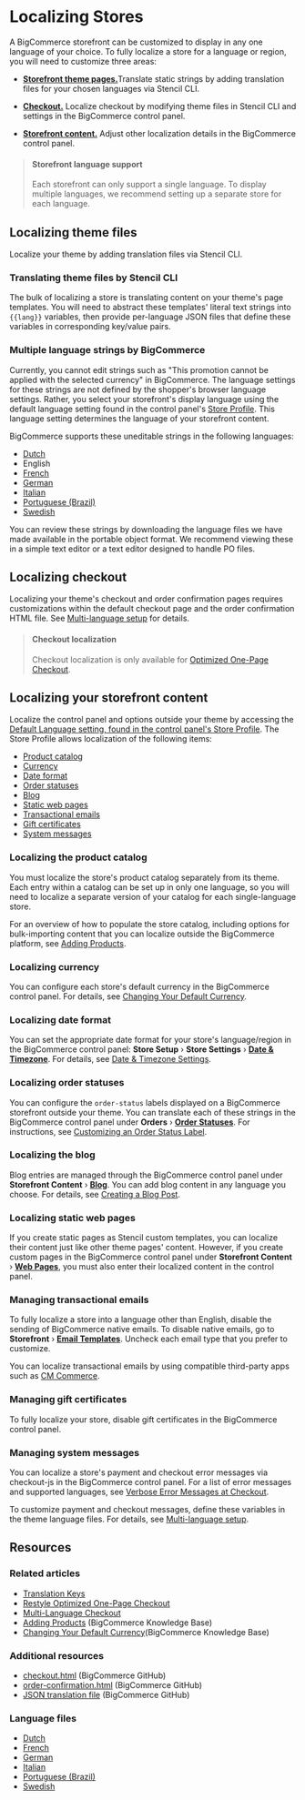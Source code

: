 # Localizing Stores



A BigCommerce storefront can be customized to display in any one language of your choice. To fully localize a store for a language or region, you will need to customize three areas:


* [**Storefront theme pages.**](#translating-theme-files-by-stencil-cli)Translate static strings by adding translation files for your chosen languages via Stencil CLI.

* [**Checkout.**](#localizing-checkout) Localize checkout by modifying theme files in Stencil CLI and settings in the BigCommerce control panel.

* [**Storefront content.**](#localizing-your-storefront-content) Adjust other localization details in the BigCommerce control panel.

<!-- theme: info -->
> #### Storefront language support
> Each storefront can only support a single language. To display multiple languages, we recommend setting up a separate store for each language.



## Localizing theme files

Localize your theme by adding translation files via Stencil CLI.

### Translating theme files by Stencil CLI

The bulk of localizing a store is translating content on your theme's page templates. You will need to abstract these templates' literal text strings into `{{lang}}` variables, then provide per-language JSON files that define these variables in corresponding key/value pairs.

### Multiple language strings by BigCommerce

Currently, you cannot edit strings such as "This promotion cannot be applied with the selected currency" in BigCommerce. The language settings for these strings are not defined by the shopper's browser language settings. Rather, you select your storefront's display language using the default language setting found in the control panel's [Store Profile](https://support.bigcommerce.com/s/article/Store-Profile-Settings#locale). This language setting determines the language of your storefront content.


BigCommerce supports these uneditable strings in the following languages:
* [Dutch](https://raw.githubusercontent.com/bigcommerce/dev-docs/development/assets/PO/storefront-nl-NL.po)
* English
* [French](https://raw.githubusercontent.com/bigcommerce/dev-docs/development/assets/PO/storefront-fr-FR.po)
* [German](https://raw.githubusercontent.com/bigcommerce/dev-docs/development/assets/PO/storefront-de-DE.po)
* [Italian](https://raw.githubusercontent.com/bigcommerce/dev-docs/development/assets/PO/storefront-it-IT.po)
* [Portuguese (Brazil)](https://raw.githubusercontent.com/bigcommerce/dev-docs/development/assets/PO/storefront-pt-BR.po)
* [Swedish](https://raw.githubusercontent.com/bigcommerce/dev-docs/development/assets/PO/storefront-sv-SE.po)


You can review these strings by downloading the language files we have made available in the portable object format. We recommend viewing these in a simple text editor or a text editor designed to handle PO files.

## Localizing checkout

Localizing your theme's checkout and order confirmation pages requires customizations within the default checkout page and the order confirmation HTML file. See [Multi-language setup](/stencil-docs/localization/multi-language-checkout) for details.


<!-- theme: warning -->
> #### Checkout localization
> Checkout localization is only available for [Optimized One-Page Checkout](/stencil-docs/customizing-checkout/optimized-one-page-checkout).



## Localizing your storefront content

Localize the control panel and options outside your theme by accessing the [Default Language setting, found in the control panel's Store Profile](https://support.bigcommerce.com/s/article/Store-Profile-Settings#locale). The Store Profile allows localization of the following items:

* [Product catalog](#localizing-the-product-catalog)
* [Currency](#localizing-currency)
* [Date format](#localizing-date-format)
* [Order statuses](#localizing-order-statuses)
* [Blog](#localizing-the-blog)
* [Static web pages](#localizing-static-web-pages)
* [Transactional emails](#managing-transactional-emails)
* [Gift certificates](#managing-gift-certificates)
* [System messages](#managing-system-messages)

### Localizing the product catalog

You must localize the store's product catalog separately from its theme. Each entry within a catalog can be set up in only one language, so you will need to localize a separate version of your catalog for each single-language store.

For an overview of how to populate the store catalog, including options for bulk-importing content that you can localize outside the BigCommerce platform, see [Adding Products](https://support.bigcommerce.com/s/article/Adding-Products-v3).

### Localizing currency
You can configure each store's default currency in the BigCommerce control panel. For details, see [Changing Your Default Currency](https://support.bigcommerce.com/s/article/Managing-Currencies#default).

### Localizing date format
You can set the appropriate date format for your store's language/region in the BigCommerce control panel: **Store Setup** › **Store Settings** › [**Date & Timezone**](http://login.bigcommerce.com/deep-links/manage/settings/store). For details, see [Date & Timezone Settings](https://support.bigcommerce.com/s/article/Store-Settings#date-time).

### Localizing order statuses
You can configure the `order-status` labels displayed on a BigCommerce storefront outside your theme. You can translate each of these strings in the BigCommerce control panel under **Orders** ›
 [**Order Statuses**](http://login.bigcommerce.com/deep-links/manage/orders/order-statuses). For instructions, see [Customizing an Order Status Label](https://support.bigcommerce.com/s/article/Order-Statuses#rename).

### Localizing the blog
Blog entries are managed through the BigCommerce control panel under **Storefront Content** ›
 [**Blog**](https://login.mybigcommerce.com/manage/content/blog). You can add blog content in any language you choose. For details, see [Creating a Blog Post](https://support.bigcommerce.com/s/article/Using-the-Built-In-Blog#creating-post).

### Localizing static web pages
If you create static pages as Stencil custom templates, you can localize their content just like other theme pages' content. However, if you create custom pages in the BigCommerce control panel under **Storefront Content** › [**Web Pages**](http://login.bigcommerce.com/deep-links/manage/content/pages), you must also enter their localized content in the control panel.

### Managing transactional emails

To fully localize a store into a language other than English, disable the sending of BigCommerce native emails. To disable native emails, go to **Storefront** › [**Email Templates**](http://login.bigcommerce.com/deep-links/manage/storefront-manager/email-templates). Uncheck each email type that you prefer to customize.

You can localize transactional emails by using compatible third-party apps such as [CM Commerce](https://www.bigcommerce.com/apps/cm-commerce/).

### Managing gift certificates

To fully localize your store, disable gift certificates in the BigCommerce control panel.

### Managing system messages
You can localize a store's payment and checkout error messages via checkout-js in the BigCommerce control panel. For a list of error messages and supported languages, see [Verbose Error Messages at Checkout](https://support.bigcommerce.com/s/article/Optimized-Single-Page-Checkout#verbose).

To customize payment and checkout messages, define these variables in the theme language files. For details, see [Multi-language setup](/stencil-docs/localization/multi-language-checkout#multi-language-setup).


## Resources

### Related articles

* [Translation Keys](/stencil-docs/localization/translation-keys)
* [Restyle Optimized One-Page Checkout](/stencil-docs/customizing-checkout/optimized-one-page-checkout)
* [Multi-Language Checkout](/stencil-docs/localization/multi-language-checkout)
* [Adding Products](https://support.bigcommerce.com/s/article/Adding-Products-v3) (BigCommerce Knowledge Base)
* [Changing Your Default Currency](https://support.bigcommerce.com/s/article/Managing-Currencies#default)(BigCommerce Knowledge Base)

### Additional resources

* [checkout.html](https://github.com/bigcommerce/cornerstone/blob/master/templates/pages/checkout.html) (BigCommerce GitHub)
* [order-confirmation.html](https://github.com/bigcommerce/cornerstone/blob/master/templates/pages/order-confirmation.html) (BigCommerce GitHub)
* [JSON translation file](https://github.com/bigcommerce/cornerstone/tree/master/lang) (BigCommerce GitHub)

### Language files

* [Dutch](https://raw.githubusercontent.com/bigcommerce/dev-docs/development/assets/PO/storefront-nl-NL.po)
* [French](https://raw.githubusercontent.com/bigcommerce/dev-docs/development/assets/PO/storefront-fr-FR.po)
* [German](https://raw.githubusercontent.com/bigcommerce/dev-docs/development/assets/PO/storefront-de-DE.po)
* [Italian](https://raw.githubusercontent.com/bigcommerce/dev-docs/development/assets/PO/storefront-it-IT.po)
* [Portuguese (Brazil)](https://raw.githubusercontent.com/bigcommerce/dev-docs/development/assets/PO/storefront-pt-BR.po)
* [Swedish](https://raw.githubusercontent.com/bigcommerce/dev-docs/development/assets/PO/storefront-sv-SE.po)
